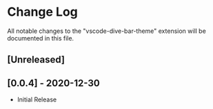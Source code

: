 # Change Log

All notable changes to the "vscode-dive-bar-theme" extension will be documented in this file.

## [Unreleased]

## [0.0.4] - 2020-12-30

- Initial Release

